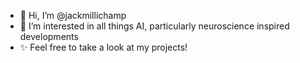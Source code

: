 - 👋 Hi, I’m @jackmillichamp
- 👀 I’m interested in all things AI, particularly neuroscience inspired developments
- ✨ Feel free to take a look at my projects!

<!---
jackmillichamp/jackmillichamp is a ✨ special ✨ repository because its `README.md` (this file) appears on your GitHub profile.
You can click the Preview link to take a look at your changes.
--->
